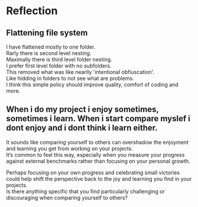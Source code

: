 # Reflection

## Flattening file system

I have flattened mostly to one folder.  
Rarly there is second level nesting.  
Maximally there is third level folder nesting.  
I prefer first level folder with no subfolders.  
This removed what was like nearlly 'intentional obfiuscation'.  
Like hidding in folders to not see what are problems.  
I think this simple policy should improve quality, comfort of coding and more.

## When i do my project i enjoy sometimes, sometimes i learn. When i start compare myslef i dont enjoy and i dont think i learn either.

It sounds like comparing yourself to others can overshadow the enjoyment and learning you get from working on your projects.  
It’s common to feel this way, especially when you measure your progress against external benchmarks rather than focusing on your personal growth.  

Perhaps focusing on your own progress and celebrating small victories could help shift the perspective back to the joy and learning you find in your projects.  
Is there anything specific that you find particularly challenging or discouraging when comparing yourself to others?
